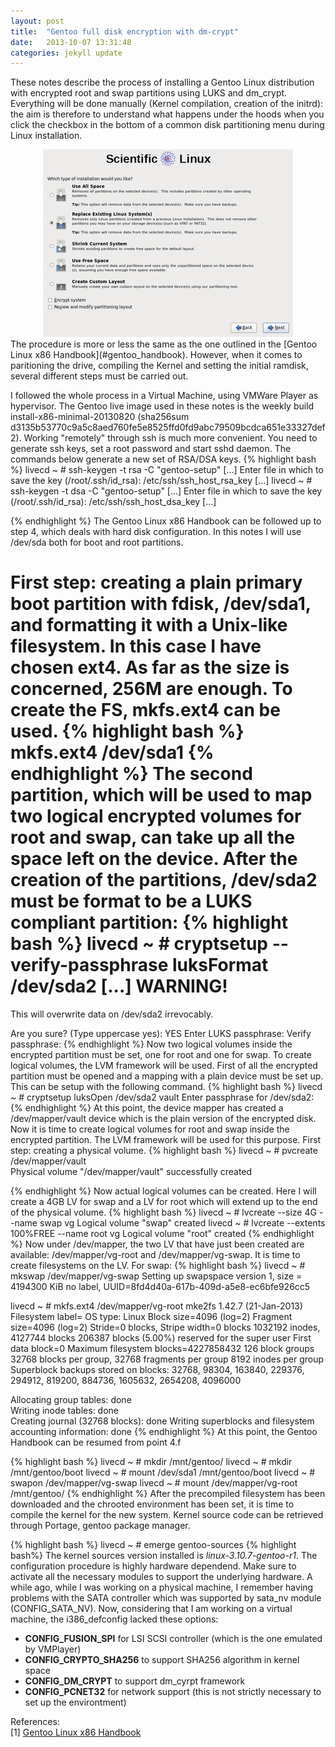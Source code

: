 ```yaml
---
layout: post
title:  "Gentoo full disk encryption with dm-crypt"
date:   2013-10-07 13:31:48
categories: jekyll update
---
```

These notes describe the process of installing a Gentoo Linux distribution with
encrypted root and swap partitions using LUKS and dm_crypt. Everything will
be done manually (Kernel compilation, creation of the initrd): the aim is therefore
to understand what happens under the hoods when you click the checkbox in the bottom
of a common disk partitioning menu during Linux installation.

<div align="center">
<a id="single_image" href="/assets/img/gentoo-enc/encrypt.png">
<img src="/assets/img/gentoo-enc/encrypt.thumb.png" alt=""/></a>
</div>
The procedure is more or less the same as the
one outlined in the [Gentoo Linux x86 Handbook](#gentoo_handbook). However, when it comes to
paritioning the drive, compiling the Kernel and setting the initial ramdisk,
several different steps must be carried out. 

I followed the whole process in a Virtual Machine, using VMWare Player as hypervisor.
The Gentoo live image used in these notes is the weekly build install-x86-minimal-20130820 
(sha256sum d3135b53770c9a5c8aed760fe5e8525ffd0fd9abc79509bcdca651e33327def2).
Working "remotely" through ssh is much more convenient. You need to generate ssh
keys, set a root password and start sshd daemon. The commands below generate
a new set of RSA/DSA keys.
{% highlight bash %}
livecd ~ # ssh-keygen -t rsa -C "gentoo-setup"
[...]
Enter file in which to save the key (/root/.ssh/id_rsa): /etc/ssh/ssh_host_rsa_key
[...]
livecd ~ # ssh-keygen -t dsa -C "gentoo-setup"
[...]
Enter file in which to save the key (/root/.ssh/id_rsa): /etc/ssh/ssh_host_dsa_key
[...]

{% endhighlight %}
The Gentoo Linux x86 Handbook can be followed up to step 4, which deals with hard
disk configuration. In this notes I will use /dev/sda both for boot and root
partitions.

First step: creating a plain primary boot partition with fdisk, /dev/sda1, and
formatting it with  a Unix-like filesystem. In this case I have chosen ext4. 
As far as the size is concerned, 256M are enough. To create the FS, mkfs.ext4 can be used.
{% highlight bash %}
mkfs.ext4 /dev/sda1
{% endhighlight %}
The second partition, which will be used to map two logical encrypted volumes
for root and swap, can take up all the space left on the device. After the
creation of the partitions, /dev/sda2 must be format to be a LUKS compliant
partition:
{% highlight bash %}
livecd ~ # cryptsetup --verify-passphrase luksFormat /dev/sda2
[...]
WARNING!
========
This will overwrite data on /dev/sda2 irrevocably.

Are you sure? (Type uppercase yes): YES
Enter LUKS passphrase: 
Verify passphrase: 
{% endhighlight %}
Now two logical volumes inside the encrypted partition must be set, one for root
and one for swap. To create logical volumes, the LVM framework will be used. 
First of all the encrypted partition must be opened and a mapping with a plain
device must be set up. This can be setup with the following command. 
{% highlight bash %}
livecd ~ # cryptsetup luksOpen /dev/sda2 vault
Enter passphrase for /dev/sda2:
{% endhighlight %}
At this point, the device mapper has created a /dev/mapper/vault device which is
the plain version of the encrypted disk. Now it is time to create logical
volumes for root and swap inside the encrypted partition. The LVM framework will
be used for this purpose. First step: creating a physical volume.
{% highlight bash %}
livecd ~ # pvcreate /dev/mapper/vault           
  Physical volume "/dev/mapper/vault" successfully created

{% endhighlight %}
Now actual logical volumes can be created. Here I will create a 4GB LV for swap
and a LV for root which will extend up to the end of the physical volume.
{% highlight bash %}
livecd ~ # lvcreate --size 4G --name swap vg
  Logical volume "swap" created
livecd ~ # lvcreate --extents 100%FREE --name root vg
  Logical volume "root" created
{% endhighlight %}
Now under /dev/mapper, the two LV that have just been created are available:
/dev/mapper/vg-root and /dev/mapper/vg-swap. It is time to create filesystems on
the LV. For swap:
{% highlight bash %}
livecd ~ # mkswap /dev/mapper/vg-swap 
Setting up swapspace version 1, size = 4194300 KiB
no label, UUID=8fd4d40a-617b-409d-a5e8-ec6bfe926cc5

livecd ~ # mkfs.ext4 /dev/mapper/vg-root 
mke2fs 1.42.7 (21-Jan-2013)
Filesystem label=
OS type: Linux
Block size=4096 (log=2)
Fragment size=4096 (log=2)
Stride=0 blocks, Stripe width=0 blocks
1032192 inodes, 4127744 blocks
206387 blocks (5.00%) reserved for the super user
First data block=0
Maximum filesystem blocks=4227858432
126 block groups
32768 blocks per group, 32768 fragments per group
8192 inodes per group
Superblock backups stored on blocks: 
    32768, 98304, 163840, 229376, 294912, 819200, 884736, 1605632, 2654208, 
    4096000

Allocating group tables: done                            
Writing inode tables: done                            
Creating journal (32768 blocks): done
Writing superblocks and filesystem accounting information: done
{% endhighlight %}
At this point, the Gentoo Handbook can be resumed from point 4.f

{% highlight bash %}
livecd ~ # mkdir /mnt/gentoo/
livecd ~ # mkdir /mnt/gentoo/boot
livecd ~ # mount /dev/sda1 /mnt/gentoo/boot
livecd ~ # swapon /dev/mapper/vg-swap 
livecd ~ # mount /dev/mapper/vg-root /mnt/gentoo/
{% endhighlight %}
After the precompiled filesystem has been downloaded and the chrooted environment
has been set, it is time to compile the kernel for the new system.  Kernel
source code can be retrieved through Portage, gentoo package manager.

{% highlight bash %}
livecd ~ # emerge gentoo-sources
{% highlight bash%}
The kernel sources version installed is *linux-3.10.7-gentoo-r1*. 
The configuration procedure is highly hardware dependend. Make sure to activate 
all the necessary modules to support the underlying hardware. A while ago, while 
I was working on a physical machine, I remember having problems with the SATA controller which was
supported by sata\_nv module (CONFIG\_SATA\_NV). Now, considering that I am working
on a virtual machine, the i386\_defconfig lacked these options:

* **CONFIG\_FUSION\_SPI** for LSI SCSI controller (which is the one emulated by VMPlayer)
* **CONFIG\_CRYPTO\_SHA256** to support SHA256 algorithm in kernel space
* **CONFIG\_DM\_CRYPT** to support dm\_cyrpt framework
* **CONFIG\_PCNET32** for network support (this is not strictly necessary to
set up the environtment)












References:<br>
<a name=gentoo_handbook> 
[1] [Gentoo Linux x86 Handbook](http://www.gentoo.org/doc/en/handbook/handbook-x86.xml?full=1)

[jekyll-gh]: https://github.com/mojombo/jekyll
[jekyll]:    http://jekyllrb.com

